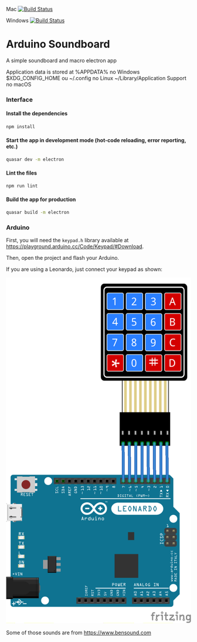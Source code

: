Mac [![Build Status](https://dev.azure.com/tutagomes/soundboard/_apis/build/status/Build%20SoundBoard?branchName=master&jobName=Mac%20Build)](https://dev.azure.com/tutagomes/soundboard/_build/latest?definitionId=11&branchName=master)

Windows [![Build Status](https://dev.azure.com/tutagomes/soundboard/_apis/build/status/Build%20SoundBoard?branchName=master&jobName=Windows%20Build)](https://dev.azure.com/tutagomes/soundboard/_build/latest?definitionId=11&branchName=master)



# Arduino Soundboard

A simple soundboard and macro electron app

Application data is stored at
    %APPDATA% no Windows
    $XDG_CONFIG_HOME ou ~/.config no Linux
    ~/Library/Application Support no macOS



### Interface

#### Install the dependencies
```bash
npm install
```



#### Start the app in development mode (hot-code reloading, error reporting, etc.)

```bash
quasar dev -m electron
```



#### Lint the files

```bash
npm run lint
```



#### Build the app for production

```bash
quasar build -m electron
```



### Arduino

First, you will need the `keypad.h` library available at https://playground.arduino.cc/Code/Keypad/#Download.

Then, open the project and flash your Arduino.

If you are using a Leonardo, just connect your keypad as shown:

![aduino_schematics](assets/aduino_schematics.png)

Some of those sounds are from https://www.bensound.com